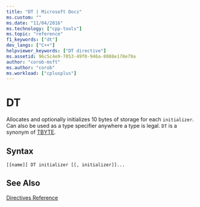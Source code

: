 ```yaml
---
title: "DT | Microsoft Docs"
ms.custom: ""
ms.date: "11/04/2016"
ms.technology: ["cpp-tools"]
ms.topic: "reference"
f1_keywords: ["dt"]
dev_langs: ["C++"]
helpviewer_keywords: ["DT directive"]
ms.assetid: 96c5c4e9-7053-49f0-946a-8088e178e79a
author: "corob-msft"
ms.author: "corob"
ms.workload: ["cplusplus"]
---
```

# DT
Allocates and optionally initializes 10 bytes of storage for each `initializer`. Can also be used as a type specifier anywhere a type is legal. `DT` is a synonym of [TBYTE](../../assembler/masm/tbyte.md).  
  
## Syntax  
  
```  
[[name]] DT initializer [[, initializer]]...  
```  
  
## See Also  
 [Directives Reference](../../assembler/masm/directives-reference.md)